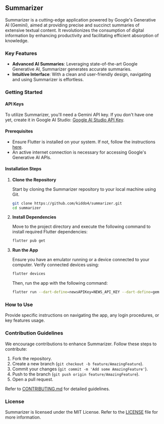 ## Summarizer

Summarizer is a cutting-edge application powered by Google's Generative AI (Gemini), aimed at providing precise and succinct summaries of extensive textual content. It revolutionizes the consumption of digital information by enhancing productivity and facilitating efficient absorption of knowledge.



### Key Features

- **Advanced AI Summaries**: Leveraging state-of-the-art Google Generative AI, Summarizer generates accurate summaries.
- **Intuitive Interface**: With a clean and user-friendly design, navigating and using Summarizer is effortless.

### Getting Started

#### API Keys

To utilize Summarizer, you'll need a Gemini API key. If you don't have one yet, create it in Google AI Studio: [Google AI Studio API Key](https://makersuite.google.com/app/apikey).


#### Prerequisites

- Ensure Flutter is installed on your system. If not, follow the instructions [here](https://flutter.dev/docs/get-started/install).
- An active internet connection is necessary for accessing Google's Generative AI APIs.

#### Installation Steps

1. **Clone the Repository**

   Start by cloning the Summarizer repository to your local machine using Git.

   ```bash
   git clone https://github.com/kiddo4/summarizer.git
   cd summarizer
   ```

2. **Install Dependencies**

   Move to the project directory and execute the following command to install required Flutter dependencies:

   ```bash
   flutter pub get
   ```

3. **Run the App**

   Ensure you have an emulator running or a device connected to your computer. Verify connected devices using:

   ```bash
   flutter devices
   ```

   Then, run the app with the following command:

   ```bash
   flutter run --dart-define=newsAPIKey=NEWS_API_KEY --dart-define=geminiAPIKey=GEMINI_API_KEY
   ```

### How to Use

Provide specific instructions on navigating the app, any login procedures, or key features usage.

### Contribution Guidelines

We encourage contributions to enhance Summarizer. Follow these steps to contribute:

1. Fork the repository.
2. Create a new branch (`git checkout -b feature/AmazingFeature`).
3. Commit your changes (`git commit -m 'Add some AmazingFeature'`).
4. Push to the branch (`git push origin feature/AmazingFeature`).
5. Open a pull request.

Refer to [CONTRIBUTING.md](CONTRIBUTING.md) for detailed guidelines.

### License

Summarizer is licensed under the MIT License. Refer to the [LICENSE](LICENSE) file for more information.
